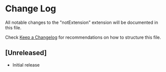 # Change Log

All notable changes to the "notExtension" extension will be documented in this file.

Check [Keep a Changelog](http://keepachangelog.com/) for recommendations on how to structure this file.

## [Unreleased]

- Initial release